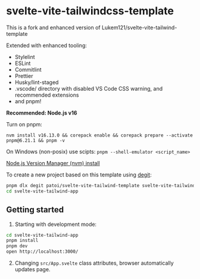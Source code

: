 # svelte-vite-tailwindcss-template

This is a fork and enhanced version of Lukem121/svelte-vite-tailwind-template

Extended with enhanced tooling:

- Stylelint
- ESLint
- Commitlint
- Prettier
- Husky/lint-staged
- .vscode/ directory with disabled VS Code CSS warning, and recommended extensions
- and pnpm!

**Recommended: Node.js v16**

Turn on pnpm:

`nvm install v16.13.0 && corepack enable && corepack prepare --activate pnpm@6.21.1 && pnpm -v`

On Windows (non-posix) use scipts: `pnpm --shell-emulator <script_name>`

[Node.js Version Manager (nvm) install](https://github.com/nvm-sh/nvm#installing-and-updating)

To create a new project based on this template using [degit](https://github.com/Rich-Harris/degit):

```bash
pnpm dlx degit patoi/svelte-vite-tailwind-template svelte-vite-tailwind-app
cd svelte-vite-tailwind-app
```

## Getting started

1. Starting with development mode:

```bash
cd svelte-vite-tailwind-app
pnpm install
pnpm dev
open http://localhost:3000/
```

2. Changing `src/App.svelte` class attributes, browser automatically updates page.
